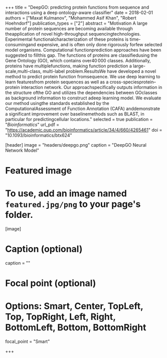 +++
title = "DeepGO: predicting protein functions from sequence and interactions using a deep ontology-aware classifier"
date = 2018-02-01
authors = ["Maxat Kulmanov", "Mohammed Asif Khan", "Robert Hoehndorf"]
publication_types = ["2"]
abstract = "Motivation A large number of protein sequences are becoming available through theapplication of novel high-throughput sequencingtechnologies. Experimental functionalcharacterization of these proteins is time-consumingand expensive, and is often only done rigorously forfew selected model organisms. Computational functionprediction approaches have been suggested to fillthis gap. The functions of proteins are classifiedusing the Gene Ontology (GO), which contains over40 000 classes. Additionally, proteins have multiplefunctions, making function prediction a large-scale,multi-class, multi-label problem.ResultsWe have developed a novel method to predict protein function fromsequence. We use deep learning to learn featuresfrom protein sequences as well as a cross-speciesprotein–protein interaction network. Our approachspecifically outputs information in the structure ofthe GO and utilizes the dependencies between GOclasses as background information to construct adeep learning model. We evaluate our method usingthe standards established by the ComputationalAssessment of Function Annotation (CAFA) anddemonstrate a significant improvement over baselinemethods such as BLAST, in particular for predictingcellular locations."
selected = true
publication = "*Bioinformatics*"
url_pdf = "https://academic.oup.com/bioinformatics/article/34/4/660/4265461"
doi = "10.1093/bioinformatics/btx624"

[header]
  image = "headers/deepgo.png"
  caption = "DeepGO Neural Network Model"

# Featured image
# To use, add an image named `featured.jpg/png` to your page's folder. 
[image]
  # Caption (optional)
  caption = ""

  # Focal point (optional)
  # Options: Smart, Center, TopLeft, Top, TopRight, Left, Right, BottomLeft, Bottom, BottomRight
  focal_point = "Smart"

+++

